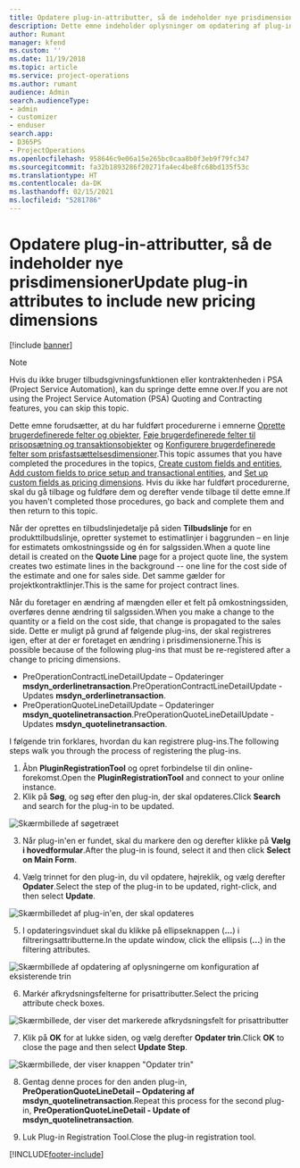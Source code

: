 ```yaml
---
title: Opdatere plug-in-attributter, så de indeholder nye prisdimensioner
description: Dette emne indeholder oplysninger om opdatering af plug-in-attributter til prisdimensioner.
author: Rumant
manager: kfend
ms.custom: ''
ms.date: 11/19/2018
ms.topic: article
ms.service: project-operations
ms.author: rumant
audience: Admin
search.audienceType:
- admin
- customizer
- enduser
search.app:
- D365PS
- ProjectOperations
ms.openlocfilehash: 958646c9e06a15e265bc0caa8b0f3eb9f79fc347
ms.sourcegitcommit: fa32b1893286f20271fa4ec4be8fc68bd135f53c
ms.translationtype: HT
ms.contentlocale: da-DK
ms.lasthandoff: 02/15/2021
ms.locfileid: "5281786"
---
```

# <a name="update-plug-in-attributes-to-include-new-pricing-dimensions"></a><span data-ttu-id="210b9-103">Opdatere plug-in-attributter, så de indeholder nye prisdimensioner</span><span class="sxs-lookup"><span data-stu-id="210b9-103">Update plug-in attributes to include new pricing dimensions</span></span>

[!include [banner](../includes/psa-now-project-operations.md)]

> [!NOTE]
> <span data-ttu-id="210b9-104">Hvis du ikke bruger tilbudsgivningsfunktionen eller kontraktenheden i PSA (Project Service Automation), kan du springe dette emne over.</span><span class="sxs-lookup"><span data-stu-id="210b9-104">If you are not using the Project Service Automation (PSA) Quoting and Contracting features, you can skip this topic.</span></span>

<span data-ttu-id="210b9-105">Dette emne forudsætter, at du har fuldført procedurerne i emnerne [Oprette brugerdefinerede felter og objekter](create-custom-fields-entities.md), [Føje brugerdefinerede felter til prisopsætning og transaktionsobjekter](field-references.md) og [Konfigurere brugerdefinerede felter som prisfastsættelsesdimensioner](set-up-pricing-dimensions.md).</span><span class="sxs-lookup"><span data-stu-id="210b9-105">This topic assumes that you have completed the procedures in the topics, [Create custom fields and entities](create-custom-fields-entities.md), [Add custom fields to price setup and transactional entities](field-references.md), and [Set up custom fields as pricing dimensions](set-up-pricing-dimensions.md).</span></span> <span data-ttu-id="210b9-106">Hvis du ikke har fuldført procedurerne, skal du gå tilbage og fuldføre dem og derefter vende tilbage til dette emne.</span><span class="sxs-lookup"><span data-stu-id="210b9-106">If you haven't completed those procedures, go back and complete them and then return to this topic.</span></span>

<span data-ttu-id="210b9-107">Når der oprettes en tilbudslinjedetalje på siden **Tilbudslinje** for en produkttilbudslinje, opretter systemet to estimatlinjer i baggrunden – en linje for estimatets omkostningsside og én for salgssiden.</span><span class="sxs-lookup"><span data-stu-id="210b9-107">When a quote line detail is created on the **Quote Line** page for a project quote line, the system creates two estimate lines in the background -- one line for the cost side of the estimate and one for sales side.</span></span> <span data-ttu-id="210b9-108">Det samme gælder for projektkontraktlinjer.</span><span class="sxs-lookup"><span data-stu-id="210b9-108">This is the same  for project contract lines.</span></span>

<span data-ttu-id="210b9-109">Når du foretager en ændring af mængden eller et felt på omkostningssiden, overføres denne ændring til salgssiden.</span><span class="sxs-lookup"><span data-stu-id="210b9-109">When you make a change to the quantity or a field on the cost side, that change is propagated to the sales side.</span></span> <span data-ttu-id="210b9-110">Dette er muligt på grund af følgende plug-ins, der skal registreres igen, efter at der er foretaget en ændring i prisdimensionerne.</span><span class="sxs-lookup"><span data-stu-id="210b9-110">This is possible because of the following plug-ins that must be re-registered after a change to pricing dimensions.</span></span>

- <span data-ttu-id="210b9-111">PreOperationContractLineDetailUpdate – Opdateringer **msdyn_orderlinetransaction**.</span><span class="sxs-lookup"><span data-stu-id="210b9-111">PreOperationContractLineDetailUpdate - Updates **msdyn_orderlinetransaction**.</span></span>
- <span data-ttu-id="210b9-112">PreOperationQuoteLineDetailUpdate – Opdateringer **msdyn_quotelinetransaction**.</span><span class="sxs-lookup"><span data-stu-id="210b9-112">PreOperationQuoteLineDetailUpdate - Updates **msdyn_quotelinetransaction**.</span></span>

<span data-ttu-id="210b9-113">I følgende trin forklares, hvordan du kan registrere plug-ins.</span><span class="sxs-lookup"><span data-stu-id="210b9-113">The following steps walk you through the process of registering the plug-ins.</span></span>

1. <span data-ttu-id="210b9-114">Åbn **PluginRegistrationTool** og opret forbindelse til din online-forekomst.</span><span class="sxs-lookup"><span data-stu-id="210b9-114">Open the **PluginRegistrationTool** and connect to your online instance.</span></span>
2. <span data-ttu-id="210b9-115">Klik på **Søg**, og søg efter den plug-in, der skal opdateres.</span><span class="sxs-lookup"><span data-stu-id="210b9-115">Click **Search** and search for the plug-in to be updated.</span></span>

 ![Skærmbillede af søgetræet](media/PRT-1.png)

3. <span data-ttu-id="210b9-117">Når plug-in'en er fundet, skal du markere den og derefter klikke på **Vælg i hovedformular**.</span><span class="sxs-lookup"><span data-stu-id="210b9-117">After the plug-in is found, select it and then click **Select on Main Form**.</span></span>

4. <span data-ttu-id="210b9-118">Vælg trinnet for den plug-in, du vil opdatere, højreklik, og vælg derefter **Opdater**.</span><span class="sxs-lookup"><span data-stu-id="210b9-118">Select the step of the plug-in to be updated, right-click, and then select **Update**.</span></span>

 ![Skærmbilledet af plug-in'en, der skal opdateres](media/PRT-2.png)
 
5. <span data-ttu-id="210b9-120">I opdateringsvinduet skal du klikke på ellipseknappen (**...**) i filtreringsattributterne.</span><span class="sxs-lookup"><span data-stu-id="210b9-120">In the update window, click the ellipsis (**...**) in the filtering attributes.</span></span>

 ![Skærmbillede af opdatering af oplysningerne om konfiguration af eksisterende trin](media/PRT-3.png)
 
6. <span data-ttu-id="210b9-122">Markér afkrydsningsfelterne for prisattributter.</span><span class="sxs-lookup"><span data-stu-id="210b9-122">Select the pricing attribute check boxes.</span></span>

 ![Skærmbillede, der viser det markerede afkrydsningsfelt for prisattributter](media/PRT-4.png)

7. <span data-ttu-id="210b9-124">Klik på **OK** for at lukke siden, og vælg derefter **Opdater trin**.</span><span class="sxs-lookup"><span data-stu-id="210b9-124">Click **OK** to close the page and then select **Update Step**.</span></span>

 ![Skærmbillede, der viser knappen "Opdater trin"](media/PRT-5.png)
 
8. <span data-ttu-id="210b9-126">Gentag denne proces for den anden plug-in, **PreOperationQuoteLineDetail – Opdatering af msdyn_quotelinetransaction**.</span><span class="sxs-lookup"><span data-stu-id="210b9-126">Repeat this process for the second plug-in, **PreOperationQuoteLineDetail - Update of msdyn_quotelinetransaction**.</span></span>

9. <span data-ttu-id="210b9-127">Luk Plug-in Registration Tool.</span><span class="sxs-lookup"><span data-stu-id="210b9-127">Close the plug-in registration tool.</span></span>



[!INCLUDE[footer-include](../includes/footer-banner.md)]